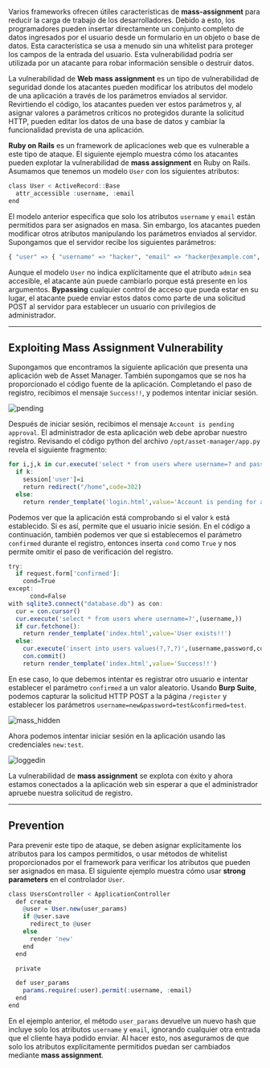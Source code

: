 Varios frameworks ofrecen útiles características de **mass-assignment** para reducir la carga de trabajo de los desarrolladores. Debido a esto, los programadores pueden insertar directamente un conjunto completo de datos ingresados por el usuario desde un formulario en un objeto o base de datos. Esta característica se usa a menudo sin una whitelist para proteger los campos de la entrada del usuario. Esta vulnerabilidad podría ser utilizada por un atacante para robar información sensible o destruir datos.

La vulnerabilidad de **Web mass assignment** es un tipo de vulnerabilidad de seguridad donde los atacantes pueden modificar los atributos del modelo de una aplicación a través de los parámetros enviados al servidor. Revirtiendo el código, los atacantes pueden ver estos parámetros y, al asignar valores a parámetros críticos no protegidos durante la solicitud HTTP, pueden editar los datos de una base de datos y cambiar la funcionalidad prevista de una aplicación.

**Ruby on Rails** es un framework de aplicaciones web que es vulnerable a este tipo de ataque. El siguiente ejemplo muestra cómo los atacantes pueden explotar la vulnerabilidad de **mass assignment** en Ruby on Rails. Asumamos que tenemos un modelo `User` con los siguientes atributos:

```r
class User < ActiveRecord::Base
  attr_accessible :username, :email
end
```

El modelo anterior especifica que solo los atributos `username` y `email` están permitidos para ser asignados en masa. Sin embargo, los atacantes pueden modificar otros atributos manipulando los parámetros enviados al servidor. Supongamos que el servidor recibe los siguientes parámetros:

```r
{ "user" => { "username" => "hacker", "email" => "hacker@example.com", "admin" => true } }
```

Aunque el modelo `User` no indica explícitamente que el atributo `admin` sea accesible, el atacante aún puede cambiarlo porque está presente en los argumentos. **Bypassing** cualquier control de acceso que pueda estar en su lugar, el atacante puede enviar estos datos como parte de una solicitud POST al servidor para establecer un usuario con privilegios de administrador.

---

## Exploiting Mass Assignment Vulnerability

Supongamos que encontramos la siguiente aplicación que presenta una aplicación web de Asset Manager. También supongamos que se nos ha proporcionado el código fuente de la aplicación. Completando el paso de registro, recibimos el mensaje `Success!!`, y podemos intentar iniciar sesión.

![pending](https://academy.hackthebox.com/storage/modules/113/mass_assignment/pending.png)

Después de iniciar sesión, recibimos el mensaje `Account is pending approval`. El administrador de esta aplicación web debe aprobar nuestro registro. Revisando el código python del archivo `/opt/asset-manager/app.py` revela el siguiente fragmento:

```r
for i,j,k in cur.execute('select * from users where username=? and password=?',(username,password)):
  if k:
    session['user']=i
    return redirect("/home",code=302)
  else:
    return render_template('login.html',value='Account is pending for approval')
```

Podemos ver que la aplicación está comprobando si el valor `k` está establecido. Si es así, permite que el usuario inicie sesión. En el código a continuación, también podemos ver que si establecemos el parámetro `confirmed` durante el registro, entonces inserta `cond` como `True` y nos permite omitir el paso de verificación del registro.

```r
try:
  if request.form['confirmed']:
    cond=True
except:
      cond=False
with sqlite3.connect("database.db") as con:
  cur = con.cursor()
  cur.execute('select * from users where username=?',(username,))
  if cur.fetchone():
    return render_template('index.html',value='User exists!!')
  else:
    cur.execute('insert into users values(?,?,?)',(username,password,cond))
    con.commit()
    return render_template('index.html',value='Success!!')
```

En ese caso, lo que debemos intentar es registrar otro usuario e intentar establecer el parámetro `confirmed` a un valor aleatorio. Usando **Burp Suite**, podemos capturar la solicitud HTTP POST a la página `/register` y establecer los parámetros `username=new&password=test&confirmed=test`.

![mass_hidden](https://academy.hackthebox.com/storage/modules/113/mass_assignment/mass_hidden.png)

Ahora podemos intentar iniciar sesión en la aplicación usando las credenciales `new:test`.

![loggedin](https://academy.hackthebox.com/storage/modules/113/mass_assignment/loggedin.png)

La vulnerabilidad de **mass assignment** se explota con éxito y ahora estamos conectados a la aplicación web sin esperar a que el administrador apruebe nuestra solicitud de registro.

---

## Prevention

Para prevenir este tipo de ataque, se deben asignar explícitamente los atributos para los campos permitidos, o usar métodos de whitelist proporcionados por el framework para verificar los atributos que pueden ser asignados en masa. El siguiente ejemplo muestra cómo usar **strong parameters** en el controlador `User`.

```r
class UsersController < ApplicationController
  def create
    @user = User.new(user_params)
    if @user.save
      redirect_to @user
    else
      render 'new'
    end
  end

  private

  def user_params
    params.require(:user).permit(:username, :email)
  end
end
```

En el ejemplo anterior, el método `user_params` devuelve un nuevo hash que incluye solo los atributos `username` y `email`, ignorando cualquier otra entrada que el cliente haya podido enviar. Al hacer esto, nos aseguramos de que solo los atributos explícitamente permitidos puedan ser cambiados mediante **mass assignment**.